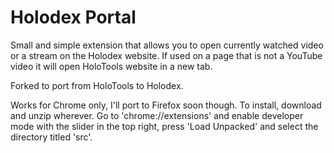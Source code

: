 # Holodex Portal

Small and simple extension that allows you to open currently watched video or a stream on the Holodex website. If used on a page that is not a YouTube video it will open HoloTools website in a new tab.

Forked to port from HoloTools to Holodex.

Works for Chrome only, I'll port to Firefox soon though. To install, download and unzip wherever. Go to 'chrome://extensions' and enable developer mode with the slider in the top right, press 'Load Unpacked' and select the directory titled 'src'.
